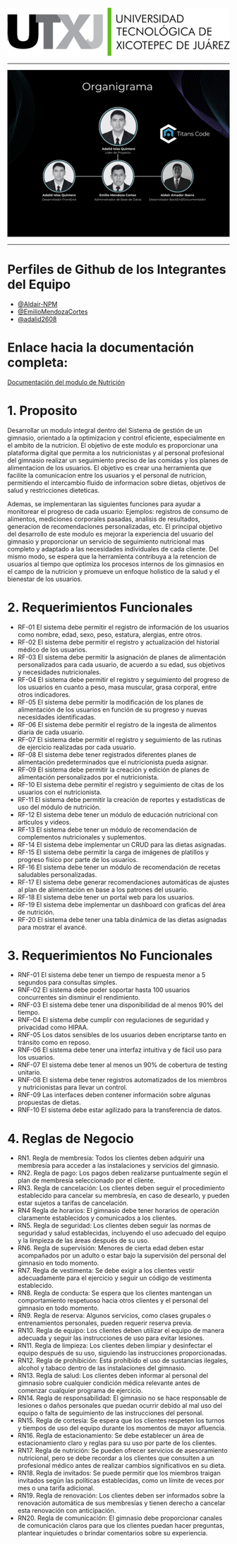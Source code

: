<p align="center">
  <img src="https://github.com/adalid2608/MockUps_Nutricion/blob/master/img/Logo_UTXJ.png?raw=true" alt="Logotipo de la Universidad Tecnológica de Xicotepec de Juárez"/>
</p>

***

![Organigrama](https://github.com/adalid2608/MockUps_Nutricion/blob/master/img/Organigrama.png)

***

# Perfiles de Github de los Integrantes del Equipo
- [@Aldair-NPM](https://www.github.com/Aldair-NPM)
- [@EmilioMendozaCortes](https://www.github.com/EmilioMendozaCortes)
- [@adalid2608](https://www.github.com/adalid2608)

# Enlace hacia la documentación completa: 
  [Documentación del modulo de Nutrición](https://github.com/adalid2608/MockUps_Nutricion/tree/master/Documentación)
# 1. Proposito
Desarrollar un modulo integral dentro del Sistema de gestión de un gimnasio,
orientado a la optimizacion y control eficiente, especialmente en el ambito de la
nutricion. El objetivo de este modulo es proporcionar una plataforma digital que
permita a los nutricionistas y al personal profesional del gimnasio realizar un
seguimiento preciso de las comidas y los planes de alimentacion de los usuarios. El
objetivo es crear una herramienta que facilite la comunicacion entre los usuarios y
el personal de nutricion, permitiendo el intercambio fluido de informacion sobre
dietas, objetivos de salud y restricciones dieteticas.

Ademas, se implementaran las siguientes funciones para ayudar a monitorear el
progreso de cada usuario: Ejemplos: registros de consumo de alimentos,
mediciones corporales pasadas, analisis de resultados, generacion de
recomendaciones personalizadas, etc. El principal objetivo del desarrollo de este
modulo es mejorar la experiencia del usuario del gimnasio y proporcionar un servicio
de seguimiento nutricional mas completo y adaptado a las necesidades individuales
de cada cliente. Del mismo modo, se espera que la herramienta contribuya a la
retencion de usuarios al tiempo que optimiza los procesos internos de los gimnasios
en el campo de la nutricion y promueve un enfoque holistico de la salud y el
bienestar de los usuarios.

# 2. Requerimientos Funcionales
- RF-01 	El sistema debe permitir el registro de información de los usuarios como nombre, edad, sexo, peso, estatura, alergias, entre otros. 
- RF-02 	El sistema debe permitir el registro y actualización del historial médico de los usuarios. 
- RF-03 	El sistema debe permitir la asignación de planes de alimentación personalizados para cada usuario, de acuerdo a su edad, sus objetivos y necesidades nutricionales. 
- RF-04 	El sistema debe permitir el registro y seguimiento del progreso de los usuarios en cuanto a peso, masa muscular, grasa corporal, entre otros indicadores. 
- RF-05 	El sistema debe permitir la modificación de los planes de alimentación de los usuarios en función de su progreso y nuevas necesidades identificadas. 
- RF-06 	El sistema debe permitir el registro de la ingesta de alimentos diaria de cada usuario. 
- RF-07	  El sistema debe permitir el registro y seguimiento de las rutinas de ejercicio realizadas por cada usuario. 
- RF-08 	El sistema debe tener registrados diferentes planes de alimentación predeterminados que el nutricionista pueda asignar. 
- RF-09 	El sistema debe permitir la creación y edición de planes de alimentación personalizados por el nutricionista. 
- RF-10 	El sistema debe permitir el registro y seguimiento de citas de los usuarios con el nutricionista. 
- RF-11 	El sistema debe permitir la creación de reportes y estadísticas de uso del módulo de nutrición. 
- RF-12 	El sistema debe tener un módulo de educación nutricional con artículos y videos. 
- RF-13 	El sistema debe tener un módulo de recomendación de complementos nutricionales y suplementos. 
- RF-14 	El sistema debe implementar un CRUD para las dietas asignadas. 
- RF-15 	El sistema debe permitir la carga de imágenes de platillos y progreso físico por parte de los usuarios. 
- RF-16 	El sistema debe tener un módulo de recomendación de recetas saludables personalizadas. 
- RF-17 	El sistema debe generar recomendaciones automáticas de ajustes al plan de alimentación en base a los patrones del usuario. 
- RF-18 	El sistema debe tener un portal web para los usuarios. 
- RF-19	  El sistema debe implementar un dashboard con graficas del área de nutrición. 
- RF-20	  El sistema debe tener una tabla dinámica de las dietas asignadas para mostrar el avancé.

# 3. Requerimientos No Funcionales
- RNF-01 	  El sistema debe tener un tiempo de respuesta menor a 5 segundos para consultas simples. 
- RNF-02 	  El sistema debe poder soportar hasta 100 usuarios concurrentes sin disminuir el rendimiento. 
- RNF-03 	  El sistema debe tener una disponibilidad de al menos 90% del tiempo. 
- RNF-04 	  El sistema debe cumplir con regulaciones de seguridad y privacidad como HIPAA. 
- RNF-05 	  Los datos sensibles de los usuarios deben encriptarse tanto en tránsito como en reposo. 
- RNF-06	  El sistema debe tener una interfaz intuitiva y de fácil uso para los usuarios. 
- RNF-07 	  El sistema debe tener al menos un 90% de cobertura de testing unitario. 
- RNF-08	  El sistema debe tener registros automatizados de los miembros y nutricionistas para llevar un control. 
- RNF-09	  Las interfaces deben contener información sobre algunas propuestas de dietas.
- RNF-10	  El sistema debe estar agilizado para la transferencia de datos.

# 4. Reglas de Negocio
- RN1. Regla de membresía: Todos los clientes deben adquirir una membresía para acceder a las instalaciones y servicios del gimnasio.
- RN2. Regla de pago: Los pagos deben realizarse puntualmente según el plan de membresía seleccionado por el cliente.
- RN3. Regla de cancelación: Los clientes deben seguir el procedimiento establecido para cancelar su membresía, en caso de desearlo, y pueden estar sujetos a tarifas de cancelación.
- RN4  Regla de horarios: El gimnasio debe tener horarios de operación claramente establecidos y comunicados a los clientes.
- RN5. Regla de seguridad: Los clientes deben seguir las normas de seguridad y salud establecidas, incluyendo el uso adecuado del equipo y la limpieza de las áreas después de su uso.
- RN6. Regla de supervisión: Menores de cierta edad deben estar acompañados por un adulto o estar bajo la supervisión del personal del gimnasio en todo momento.
- RN7. Regla de vestimenta: Se debe exigir a los clientes vestir adecuadamente para el ejercicio y seguir un código de vestimenta establecido.
- RN8. Regla de conducta: Se espera que los clientes mantengan un comportamiento respetuoso hacia otros clientes y el personal del gimnasio en todo momento.
- RN9. Regla de reserva: Algunos servicios, como clases grupales o entrenamientos personales, pueden requerir reserva previa.
- RN10. Regla de equipo: Los clientes deben utilizar el equipo de manera adecuada y seguir las instrucciones de uso para evitar lesiones.
- RN11. Regla de limpieza: Los clientes deben limpiar y desinfectar el equipo después de su uso, siguiendo las instrucciones proporcionadas.
- RN12. Regla de prohibición: Está prohibido el uso de sustancias ilegales, alcohol y tabaco dentro de las instalaciones del gimnasio.
- RN13. Regla de salud: Los clientes deben informar al personal del gimnasio sobre cualquier condición médica relevante antes de comenzar cualquier programa de ejercicio.
- RN14. Regla de responsabilidad: El gimnasio no se hace responsable de lesiones o daños personales que puedan ocurrir debido al mal uso del equipo o falta de seguimiento de las instrucciones del personal.
- RN15. Regla de cortesía: Se espera que los clientes respeten los turnos y tiempos de uso del equipo durante los momentos de mayor afluencia.
- RN16. Regla de estacionamiento: Se debe establecer un área de estacionamiento claro y reglas para su uso por parte de los clientes.
- RN17. Regla de nutrición: Se pueden ofrecer servicios de asesoramiento nutricional, pero se debe recordar a los clientes que consulten a un profesional médico antes de realizar cambios significativos en su dieta.
- RN18. Regla de invitados: Se puede permitir que los miembros traigan invitados según las políticas establecidas, como un límite de veces por mes o una tarifa adicional.
- RN19. Regla de renovación: Los clientes deben ser informados sobre la renovación automática de sus membresías y tienen derecho a cancelar esta renovación con anticipación.
- RN20. Regla de comunicación: El gimnasio debe proporcionar canales de comunicación claros para que los clientes puedan hacer preguntas, plantear inquietudes o brindar comentarios sobre su experiencia.
